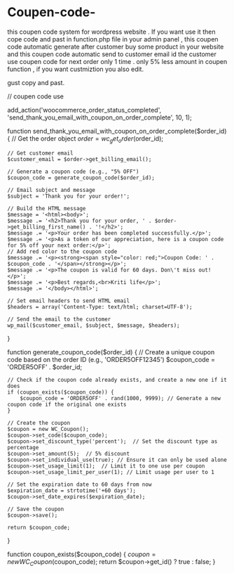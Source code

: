 # Coupen-code-
this coupen code system for wordpress website . If you want use it then cope code and past in function.php file in your admin panel , this coupen code automatic  generate after customer buy some product in your website and this coupen code automatic send to customer email id the customer use coupen code for next order only 1 time .
only 5% less amount in coupen function ,  if you want custmiztion you also edit.

gust copy and past.

// coupen code use 

add_action('woocommerce_order_status_completed', 'send_thank_you_email_with_coupon_on_order_complete', 10, 1);

function send_thank_you_email_with_coupon_on_order_complete($order_id) {
    // Get the order object
    $order = wc_get_order($order_id);

    // Get customer email
    $customer_email = $order->get_billing_email();

    // Generate a coupon code (e.g., "5% OFF")
    $coupon_code = generate_coupon_code($order_id);

    // Email subject and message
    $subject = 'Thank you for your order!';

    // Build the HTML message
    $message = '<html><body>';
    $message .= '<h2>Thank you for your order, ' . $order->get_billing_first_name() . '!</h2>';
    $message .= '<p>Your order has been completed successfully.</p>';
    $message .= '<p>As a token of our appreciation, here is a coupon code for 5% off your next order:</p>';
    // Add red color to the coupon code
    $message .= '<p><strong><span style="color: red;">Coupon Code: ' . $coupon_code . '</span></strong></p>';
    $message .= '<p>The coupon is valid for 60 days. Don\'t miss out!</p>';
    $message .= '<p>Best regards,<br>Kriti life</p>';
    $message .= '</body></html>';

    // Set email headers to send HTML email
    $headers = array('Content-Type: text/html; charset=UTF-8');

    // Send the email to the customer
    wp_mail($customer_email, $subject, $message, $headers);
}

function generate_coupon_code($order_id) {
    // Create a unique coupon code based on the order ID (e.g., 'ORDER5OFF12345')
    $coupon_code = 'ORDER5OFF' . $order_id;

    // Check if the coupon code already exists, and create a new one if it does
    if (coupon_exists($coupon_code)) {
        $coupon_code = 'ORDER5OFF' . rand(1000, 9999); // Generate a new coupon code if the original one exists
    }

    // Create the coupon
    $coupon = new WC_Coupon();
    $coupon->set_code($coupon_code);
    $coupon->set_discount_type('percent');  // Set the discount type as percentage
    $coupon->set_amount(5);  // 5% discount
    $coupon->set_individual_use(true); // Ensure it can only be used alone
    $coupon->set_usage_limit(1);  // Limit it to one use per coupon
    $coupon->set_usage_limit_per_user(1); // Limit usage per user to 1

    // Set the expiration date to 60 days from now
    $expiration_date = strtotime('+60 days');
    $coupon->set_date_expires($expiration_date);

    // Save the coupon
    $coupon->save();

    return $coupon_code;
}

function coupon_exists($coupon_code) {
    $coupon = new WC_Coupon($coupon_code);
    return $coupon->get_id() ? true : false;
}

